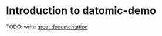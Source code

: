 # Introduction to datomic-demo

TODO: write [great documentation](http://jacobian.org/writing/what-to-write/)
